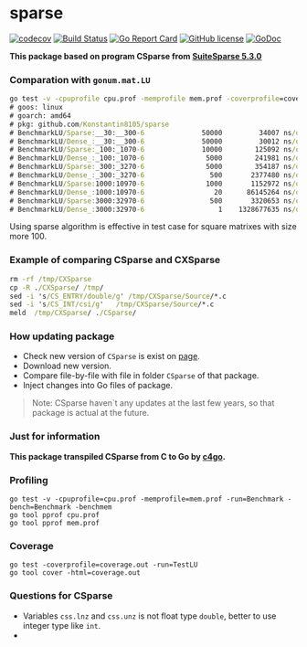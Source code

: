 # sparse

[![codecov](https://codecov.io/gh/Konstantin8105/sparse/branch/master/graph/badge.svg)](https://codecov.io/gh/Konstantin8105/sparse)
[![Build Status](https://travis-ci.org/Konstantin8105/sparse.svg?branch=master)](https://travis-ci.org/Konstantin8105/sparse)
[![Go Report Card](https://goreportcard.com/badge/github.com/Konstantin8105/sparse)](https://goreportcard.com/report/github.com/Konstantin8105/sparse)
[![GitHub license](https://img.shields.io/badge/license-LGPL%20v2.1-blue.svg)](https://github.com/Konstantin8105/sparse/blob/master/LICENSE)
[![GoDoc](https://godoc.org/github.com/Konstantin8105/sparse?status.svg)](https://godoc.org/github.com/Konstantin8105/sparse)

**This package based on program CSparse from [SuiteSparse 5.3.0](http://faculty.cse.tamu.edu/davis/SuiteSparse/)**

### Comparation with `gonum.mat.LU`

```cmd
go test -v -cpuprofile cpu.prof -memprofile mem.prof -coverprofile=coverage.out -run=BenchmarkLU -bench=BenchmarkLU -benchmem
# goos: linux
# goarch: amd64
# pkg: github.com/Konstantin8105/sparse
# BenchmarkLU/Sparse:__30:__300-6         	   50000	     34007 ns/op	   51456 B/op	      32 allocs/op
# BenchmarkLU/Dense_:__30:__300-6         	   50000	     30012 ns/op	    9249 B/op	      11 allocs/op
# BenchmarkLU/Sparse:_100:_1070-6         	   10000	    125092 ns/op	  201458 B/op	      32 allocs/op
# BenchmarkLU/Dense_:_100:_1070-6         	    5000	    241981 ns/op	   85261 B/op	      11 allocs/op
# BenchmarkLU/Sparse:_300:_3270-6         	    5000	    354187 ns/op	  566515 B/op	      32 allocs/op
# BenchmarkLU/Dense_:_300:_3270-6         	     500	   2377480 ns/op	  746151 B/op	      22 allocs/op
# BenchmarkLU/Sparse:1000:10970-6         	    1000	   1152972 ns/op	 1794937 B/op	      32 allocs/op
# BenchmarkLU/Dense_:1000:10970-6         	      20	  86145264 ns/op	 8079531 B/op	      54 allocs/op
# BenchmarkLU/Sparse:3000:32970-6         	     500	   3320653 ns/op	 5383122 B/op	      32 allocs/op
# BenchmarkLU/Dense_:3000:32970-6         	       1	1328677635 ns/op	72346808 B/op	     156 allocs/op
```

Using sparse algorithm is effective in test case for square matrixes with size more 100.

### Example of comparing CSparse and CXSparse

```cmd
rm -rf /tmp/CXSparse
cp -R ./CXSparse/ /tmp/
sed -i 's/CS_ENTRY/double/g' /tmp/CXSparse/Source/*.c
sed -i 's/CS_INT/csi/g'   /tmp/CXSparse/Source/*.c
meld  /tmp/CXSparse/ ./CSparse/
```

### How updating package

* Check new version of `CSparse` is exist on [page](http://faculty.cse.tamu.edu/davis/SuiteSparse/).
* Download new version.
* Compare file-by-file with file in folder `CSparse` of that package.
* Inject changes into Go files of package.

> Note:
> CSparse haven`t any updates at the last few years, so
> that package is actual at the future.
>

### Just for information

**This package transpiled CSparse from C to Go by [c4go](https://github.com/Konstantin8105/c4go).**

### Profiling

```
go test -v -cpuprofile=cpu.prof -memprofile=mem.prof -run=Benchmark -bench=Benchmark -benchmem
go tool pprof cpu.prof
go tool pprof mem.prof
```

### Coverage

```
go test -coverprofile=coverage.out -run=TestLU
go tool cover -html=coverage.out
```

### Questions for CSparse

* Variables `css.lnz` and `css.unz` is not float type `double`, better to use integer type like `int`.
* 
